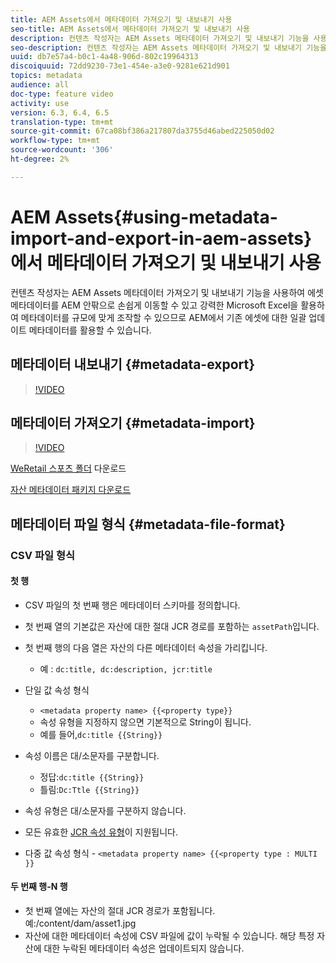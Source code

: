 ```yaml
---
title: AEM Assets에서 메타데이터 가져오기 및 내보내기 사용
seo-title: AEM Assets에서 메타데이터 가져오기 및 내보내기 사용
description: 컨텐츠 작성자는 AEM Assets 메타데이터 가져오기 및 내보내기 기능을 사용하여 에셋 메타데이터를 AEM 안팎으로 손쉽게 이동할 수 있고 강력한 Microsoft Excel을 활용하여 메타데이터를 규모에 맞게 조작할 수 있으므로 AEM에서 기존 에셋에 대한 일괄 업데이트 메타데이터를 활용할 수 있습니다.
seo-description: 컨텐츠 작성자는 AEM Assets 메타데이터 가져오기 및 내보내기 기능을 사용하여 에셋 메타데이터를 AEM 안팎으로 손쉽게 이동할 수 있고 강력한 Microsoft Excel을 활용하여 메타데이터를 규모에 맞게 조작할 수 있으므로 AEM에서 기존 에셋에 대한 일괄 업데이트 메타데이터를 활용할 수 있습니다.
uuid: db7e57a4-b0c1-4a48-906d-802c19964313
discoiquuid: 72dd9230-73e1-454e-a3e0-9281e621d901
topics: metadata
audience: all
doc-type: feature video
activity: use
version: 6.3, 6.4, 6.5
translation-type: tm+mt
source-git-commit: 67ca08bf386a217807da3755d46abed225050d02
workflow-type: tm+mt
source-wordcount: '306'
ht-degree: 2%

---
```



# AEM Assets{#using-metadata-import-and-export-in-aem-assets}에서 메타데이터 가져오기 및 내보내기 사용

컨텐츠 작성자는 AEM Assets 메타데이터 가져오기 및 내보내기 기능을 사용하여 에셋 메타데이터를 AEM 안팎으로 손쉽게 이동할 수 있고 강력한 Microsoft Excel을 활용하여 메타데이터를 규모에 맞게 조작할 수 있으므로 AEM에서 기존 에셋에 대한 일괄 업데이트 메타데이터를 활용할 수 있습니다.

## 메타데이터 내보내기 {#metadata-export}

>[!VIDEO](https://video.tv.adobe.com/v/22132/?quality=9&learn=on)

## 메타데이터 가져오기 {#metadata-import}

>[!VIDEO](https://video.tv.adobe.com/v/21374/?quality=9&learn=on)

[WeRetail 스포츠 폴더](assets/we-retail-sports.zip) 다운로드

[자산 메타데이터 패키지 다운로드](assets/we-retail-sports-asset-metadata.zip)

## 메타데이터 파일 형식 {#metadata-file-format}

### CSV 파일 형식

#### 첫 행

* CSV 파일의 첫 번째 행은 메타데이터 스키마를 정의합니다.
* 첫 번째 열의 기본값은 자산에 대한 절대 JCR 경로를 포함하는 `assetPath`입니다.

* 첫 번째 행의 다음 열은 자산의 다른 메타데이터 속성을 가리킵니다.

   * 예 : `dc:title, dc:description, jcr:title`

* 단일 값 속성 형식

   * `<metadata property name> {{<property type}}`
   * 속성 유형을 지정하지 않으면 기본적으로 String이 됩니다.
   * 예를 들어,`dc:title {{String}}`

* 속성 이름은 대/소문자를 구분합니다.
   * 정답:`dc:title {{String}}`
   * 틀림:`Dc:Ttle {{String}}`

* 속성 유형은 대/소문자를 구분하지 않습니다.
* 모든 유효한 [JCR 속성 유형](https://docs.adobe.com/docs/en/spec/jsr170/javadocs/jcr-2.0/javax/jcr/PropertyType.html)이 지원됩니다.

* 다중 값 속성 형식 - `<metadata property name> {{<property type : MULTI }}`

#### 두 번째 행-N 행

* 첫 번째 열에는 자산의 절대 JCR 경로가 포함됩니다. 예:/content/dam/asset1.jpg
* 자산에 대한 메타데이터 속성에 CSV 파일에 값이 누락될 수 있습니다. 해당 특정 자산에 대한 누락된 메타데이터 속성은 업데이트되지 않습니다.